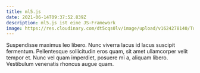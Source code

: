 ```yaml
---
title: ml5.js
date: 2021-06-14T09:37:52.839Z
description: ml5.js ist eine JS-Framework
image: https://res.cloudinary.com/dt5cqs0lv/image/upload/v1624278140/Tutorials/header_Images_ml5_frzwf7.png
---
```

Suspendisse maximus leo libero. Nunc viverra lacus id lacus suscipit fermentum. Pellentesque sollicitudin eros quam, sit amet ullamcorper velit tempor et. Nunc vel quam imperdiet, posuere mi a, aliquam libero. Vestibulum venenatis rhoncus augue quam.